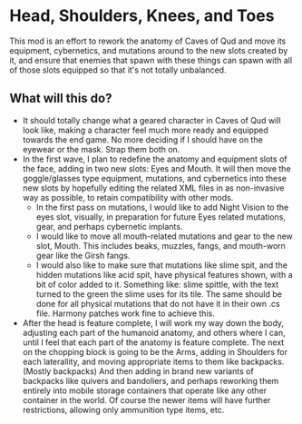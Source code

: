 # Head, Shoulders, Knees, and Toes

This mod is an effort to rework the anatomy of Caves of Qud and move its equipment, cybernetics, and mutations around to the new slots created by it, and ensure that enemies that spawn with these things can spawn with all of those slots equipped so that it's not totally unbalanced.

## What will this do?

* It should totally change what a geared character in Caves of Qud will look like, making a character feel much more ready and equipped towards the end game. No more deciding if I should have on the eyewear or the mask. Strap them both on.
* In the first wave, I plan to redefine the anatomy and equipment slots of the face, adding in two new slots: Eyes and Mouth. It will then move the goggle/glasses type equipment, mutations, and cybernetics into these new slots by hopefully editing the related XML files in as non-invasive way as possible, to retain compatibility with other mods.
    * In the first pass on mutations, I would like to add Night Vision to the eyes slot, visually, in preparation for future Eyes related mutations, gear, and perhaps cybernetic implants.
    * I would like to move all mouth-related mutations and gear to the new slot, Mouth. This includes beaks, muzzles, fangs, and mouth-worn gear like the Girsh fangs.
    * I would also like to make sure that mutations like slime spit, and the hidden mutations like acid spit, have physical features shown, with a bit of color added to it. Something like: slime spittle, with the text turned to the green the slime uses for its tile. The same should be done for all physical mutations that do not have it in their own .cs file. Harmony patches work fine to achieve this.
* After the head is feature complete, I will work my way down the body, adjusting each part of the humanoid anatomy, and others where I can, until I feel that each part of the anatomy is feature complete. The next on the chopping block is going to be the Arms, adding in Shoulders for each laterallity, and moving appropriate items to them like backpacks. (Mostly backpacks) And then adding in brand new variants of backpacks like quivers and bandoliers, and perhaps reworking them entirely into mobile storage containers that operate like any other container in the world. Of course the newer items will have further restrictions, allowing only ammunition type items, etc.